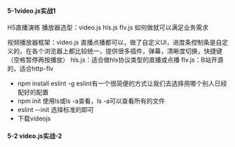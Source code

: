 #### 5-1video.js实战1
H5直播演练
播放器选型：video.js hls.js flv.js
如何做就可以满足业务需求

视频播放器框架：video.js 直播点播都可以，做了自定义UI，进度条控制条是自定义的，在各个浏览器上都比较统一，提供很多插件，弹幕，清晰度切换，快捷键（空格暂停再按播放）
hls.js：适合做hls协议类型的直播或点播
flv.js：B站开源的，适合http-flv


* npm install eslint -g  eslint有一个很简便的方式让我们去选择用哪个别人已经配好的配置
* npm init 使用ls或ls -a查看，ls -a可以查看所有的文件
* eslint --init 选择标准的即可
* 下载videojs

#### 5-2 video.js实战-2
